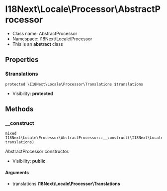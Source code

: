 I18Next\Locale\Processor\AbstractProcessor
===============






* Class name: AbstractProcessor
* Namespace: I18Next\Locale\Processor
* This is an **abstract** class





Properties
----------


### $translations

    protected \I18Next\Locale\Processor\Translations $translations





* Visibility: **protected**


Methods
-------


### __construct

    mixed I18Next\Locale\Processor\AbstractProcessor::__construct(\I18Next\Locale\Processor\Translations translations)

AbstractProcessor constructor.



* Visibility: **public**


#### Arguments
* translations **I18Next\Locale\Processor\Translations**


